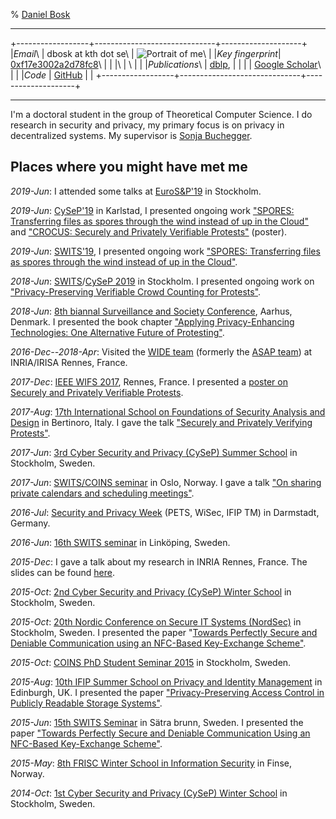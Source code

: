 % [Daniel Bosk](http://daniel.bosk.se/)

------------------------------------------------------------------------

+------------------+------------------------------+--------------------+
|*Email*\          | dbosk at kth dot se\         | ![Portrait of me]\ |
|*Key fingerprint*\| [0xf17e3002a2d78fc8]\        |                    |
|\                 | \                            |                    |
|*Publications*\   | [dblp],                      |                    |
|                  | [Google Scholar]\            |                    |
|*Code*            | [GitHub]                     |                    |
+------------------+------------------------------+--------------------+

[0xf17e3002a2d78fc8]: https://pgp.mit.edu/pks/lookup?op=vindex&search=0xF17E3002A2D78FC8
[Portrait of me]: dbosk-scaled.jpg

[dblp]: http://dblp.uni-trier.de/pers/hd/b/Bosk:Daniel
[Google Scholar]: https://scholar.google.fr/citations?user=XupF7c8AAAAJ&hl=en

[GitHub]: https://github.com/dbosk

------------------------------------------------------------------------

I'm a doctoral student in the group of Theoretical Computer Science. I do 
research in security and privacy, my primary focus is on privacy in 
decentralized systems.  My supervisor is [Sonja 
Buchegger](http://www.csc.kth.se/~buc/).


## Places where you might have met me

*2019-Jun*: I attended some talks at 
[EuroS&P'19](https://www.ieee-security.org/TC/EuroSP2019/index.php) in 
Stockholm.

*2019-Jun*: [CySeP'19](https://cysep.conf.kth.se/2019) in Karlstad,
I presented ongoing work ["SPORES: Transferring files as spores through the 
wind instead of up in the 
Cloud"](https://github.com/dbosk/spores/releases/tag/SWITS-20190603) and
["CROCUS: Securely and Privately Verifiable 
Protests"](https://github.com/dbosk/ProtestVerif/releases/download/WIFS-20171206/ProtestVerif-poster.pdf) 
(poster).

*2019-Jun*: 
[SWITS'19](https://swits.hotell.kau.se/AnnualSeminars/SWITS%202019/Swits%20program%202019.htm), 
I presented ongoing work ["SPORES: Transferring files as spores through the 
wind instead of up in the 
Cloud"](https://github.com/dbosk/spores/releases/tag/SWITS-20190603).

*2018-Jun*: [SWITS](https://swits.hotell.kau.se/)/[CySeP 
2019](https://cysep.conf.kth.se) in Stockholm.
I presented ongoing work on ["Privacy-Preserving Verifiable Crowd Counting for 
Protests"](https://github.com/dbosk/crocus/releases/download/swits-2018/slides-short.pdf).

*2018-Jun*: [8th biannal Surveillance and Society 
Conference](http://conferences.au.dk/ssn2018), Aarhus, Denmark.
I presented the book chapter ["Applying Privacy-Enhancing Technologies: One 
Alternative Future of 
Protesting"](https://github.com/dbosk/protesting-future/releases/download/v1.2/protesting.pdf).

*2016-Dec--2018-Apr*: Visited the [WIDE 
team](https://www.inria.fr/en/teams/wide)
(formerly the [ASAP team](https://www.inria.fr/en/teams/asap))
at INRIA/IRISA Rennes, France.

*2017-Dec*: [IEEE WIFS 2017](https://wifs2017.org), Rennes, France. I presented 
a [poster on Securely and Privately Verifiable 
Protests](https://github.com/dbosk/ProtestVerif/releases/download/WIFS-20171206/ProtestVerif-poster.pdf).

*2017-Aug*: [17th International School on Foundations of Security Analysis and 
Design](http://www.sti.uniurb.it/events/fosad17/) in Bertinoro, Italy.
I gave the talk ["Securely and Privately Verifying
Protests"](https://github.com/dbosk/crocus/releases/download/FOSAD-20170831/ProtestVerif-slides.pdf).

*2017-Jun*: [3rd Cyber Security and Privacy
(CySeP) Summer School](http://www.ee.kth.se/cysep/) in Stockholm, Sweden.

*2017-Jun*: [SWITS/COINS 
seminar](https://coinsrs.no/coinsswits-ph-d-student-seminar-2017-oslo/)
in Oslo, Norway.
I gave a talk ["On sharing private calendars and scheduling
meetings"](https://github.com/dbosk/CalendarScheduling/releases/tag/SWITS17).

*2016-Jul*: [Security and Privacy Week](https://www.spw2016.de/spw2016/) (PETS, 
WiSec, IFIP TM) in
Darmstadt, Germany.

*2016-Jun*: [16th SWITS seminar](https://www.ida.liu.se/conferences/SWITS16/) 
in Linköping,
Sweden.

*2015-Dec*: I gave a talk about my research in INRIA Rennes, France.
The slides can be found 
[here](https://github.com/dbosk/phdthesis/releases/tag/v0.30).

*2015-Oct*: [2nd Cyber Security and Privacy (CySeP) Winter 
School](https://people.kth.se/~papadim/cysep/2015/) in
Stockholm, Sweden.

*2015-Oct*: [20th Nordic Conference on Secure IT Systems 
(NordSec)](http://nordsec2015.csc.kth.se/) in Stockholm,
Sweden.
I presented the paper "[Towards Perfectly Secure and Deniable Communication 
using an NFC-Based Key-Exchange Scheme"](https://github.com/dbosk/otpkx/).

*2015-Oct*: [COINS PhD Student Seminar 
2015](https://coinsrs.no/coins-ph-d-student-seminar-2015-stockholm/) in
Stockholm, Sweden.

*2015-Aug*: [10th IFIP Summer School on Privacy and Identity 
Management](http://www.ifip-summerschool.org/) in Edinburgh, UK.
I presented the paper ["Privacy-Preserving Access Control in Publicly Readable 
Storage  Systems"](https://github.com/dbosk/ACinPubFS/releases/tag/v2.2).

*2015-Jun*: [15th SWITS 
Seminar](http://www.cs.kau.se/~simone/SWITS/AnnualSeminars/SWITS-15/Swits%20program%202015.htm) 
in Sätra brunn, Sweden.
I presented the paper ["Towards Perfectly Secure and Deniable Communication 
Using an NFC-Based Key-Exchange 
Scheme"](https://github.com/dbosk/otpkx/releases/tag/v1.2).

*2015-May*: [8th FRISC Winter School in Information 
Security](https://www.frisc.no/arrangementer/finse-winter-school-2015) in 
Finse, Norway.

*2014-Oct*: [1st Cyber Security and Privacy (CySeP) Winter 
School](https://people.kth.se/~papadim/cysep/2014/) in
Stockholm, Sweden.
